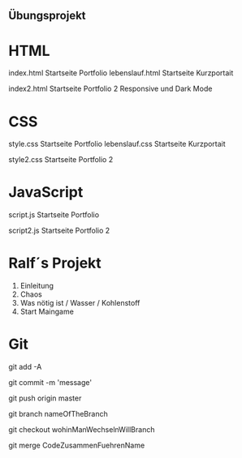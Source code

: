 ## Übungsprojekt

# HTML

index.html Startseite Portfolio
lebenslauf.html Startseite Kurzportait

index2.html Startseite Portfolio 2
Responsive und Dark Mode

# CSS

style.css Startseite Portfolio
lebenslauf.css Startseite Kurzportait

style2.css Startseite Portfolio 2

<!-- margin: 0 auto;
display: block; -->

# JavaScript

script.js Startseite Portfolio

script2.js Startseite Portfolio 2

# Ralf´s Projekt

1. Einleitung
2. Chaos
3. Was nötig ist / Wasser / Kohlenstoff
4. Start Maingame

# Git

git add -A

<!-- alles adden -->

git commit -m 'message'

<!-- commiten mit Nachricht -->

git push origin master

<!-- das master branch zu github hochladen -->

git branch nameOfTheBranch

<!-- neuen Branch erstellen -->

git checkout wohinManWechselnWillBranch

<!-- Branch wechseln -->

git merge CodeZusammenFuehrenName

<!-- Zusammenführen angeben welches überschrieben werden soll-->
